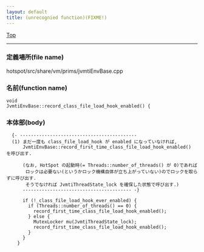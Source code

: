```yaml
---
layout: default
title: (unrecognied function)(FIXME!)
---
```

[Top](../index.html)

--- 
### 定義場所(file name)
hotspot/src/share/vm/prims/jvmtiEnvBase.cpp

### 名前(function name)
```
void
JvmtiEnvBase::record_class_file_load_hook_enabled() {
```

### 本体部(body)
```
  {- -------------------------------------------
  (1) まだ一度も class_file_load_hook が enabled になっていなければ, 
      JvmtiEnvBase::record_first_time_class_file_load_hook_enabled() を呼び出す.
  
      (なお, HotSpot の起動時(= Threads::number_of_threads() が 0)であれば
       ロックは必要ない(というかロック機構自体が立ち上がっていない)のでロックを取らずに呼び出す.
       そうでなければ JvmtiThreadState_lock を確保した状態で呼び出す.)
      ---------------------------------------- -}

	  if (!_class_file_load_hook_ever_enabled) {
	    if (Threads::number_of_threads() == 0) {
	      record_first_time_class_file_load_hook_enabled();
	    } else {
	      MutexLocker mu(JvmtiThreadState_lock);
	      record_first_time_class_file_load_hook_enabled();
	    }
	  }
	}
	
```


